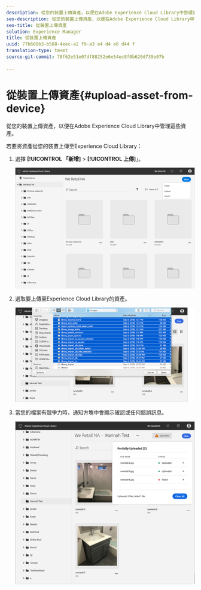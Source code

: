 ```yaml
---
description: 從您的裝置上傳資產，以便在Adobe Experience Cloud Library中管理這些資產。
seo-description: 從您的裝置上傳資產，以便在Adobe Experience Cloud Library中管理這些資產。
seo-title: 從裝置上傳資產
solution: Experience Manager
title: 從裝置上傳資產
uuid: 77b608b3-b588-4eec-a2 f9-a3 e4 d4 e6 d44 f
translation-type: tm+mt
source-git-commit: 78f62e51e07df88252e6e54ec8f0b620d739e07b

---
```



# 從裝置上傳資產{#upload-asset-from-device}

從您的裝置上傳資產，以便在Adobe Experience Cloud Library中管理這些資產。

若要將資產從您的裝置上傳至Experience Cloud Library：

1. 選擇 **[!UICONTROL 「新增]** &gt; **[!UICONTROL 上傳]**」。

   ![](assets/library_new_folder_upload.png)

1. 選取要上傳至Experience Cloud Library的資產。

   ![](assets/library_upload_assets_device.png)

1. 當您的檔案有競爭力時，通知方塊中會顯示確認或任何錯誤訊息。

   ![](assets/library_error_confirm_messages.png)

